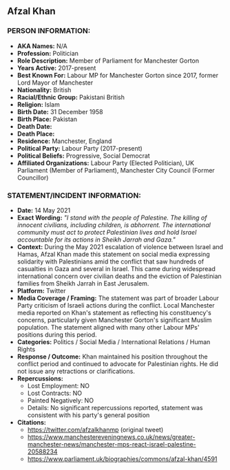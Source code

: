 ## Afzal Khan

### PERSON INFORMATION:
- **AKA Names:** N/A
- **Profession:** Politician
- **Role Description:** Member of Parliament for Manchester Gorton
- **Years Active:** 2017-present
- **Best Known For:** Labour MP for Manchester Gorton since 2017, former Lord Mayor of Manchester
- **Nationality:** British
- **Racial/Ethnic Group:** Pakistani British
- **Religion:** Islam
- **Birth Date:** 31 December 1958
- **Birth Place:** Pakistan
- **Death Date:** 
- **Death Place:** 
- **Residence:** Manchester, England
- **Political Party:** Labour Party (2017-present)
- **Political Beliefs:** Progressive, Social Democrat
- **Affiliated Organizations:** Labour Party (Elected Politician), UK Parliament (Member of Parliament), Manchester City Council (Former Councillor)

### STATEMENT/INCIDENT INFORMATION:
- **Date:** 14 May 2021
- **Exact Wording:** *"I stand with the people of Palestine. The killing of innocent civilians, including children, is abhorrent. The international community must act to protect Palestinian lives and hold Israel accountable for its actions in Sheikh Jarrah and Gaza."*
- **Context:** During the May 2021 escalation of violence between Israel and Hamas, Afzal Khan made this statement on social media expressing solidarity with Palestinians amid the conflict that saw hundreds of casualties in Gaza and several in Israel. This came during widespread international concern over civilian deaths and the eviction of Palestinian families from Sheikh Jarrah in East Jerusalem.
- **Platform:** Twitter
- **Media Coverage / Framing:** The statement was part of broader Labour Party criticism of Israeli actions during the conflict. Local Manchester media reported on Khan's statement as reflecting his constituency's concerns, particularly given Manchester Gorton's significant Muslim population. The statement aligned with many other Labour MPs' positions during this period.
- **Categories:** Politics / Social Media / International Relations / Human Rights
- **Response / Outcome:** Khan maintained his position throughout the conflict period and continued to advocate for Palestinian rights. He did not issue any retractions or clarifications.
- **Repercussions:**
  - Lost Employment: NO
  - Lost Contracts: NO
  - Painted Negatively: NO
  - Details: No significant repercussions reported, statement was consistent with his party's general position
- **Citations:** 
  - https://twitter.com/afzalkhanmp (original tweet)
  - https://www.manchestereveningnews.co.uk/news/greater-manchester-news/manchester-mps-react-israel-palestine-20588234
  - https://www.parliament.uk/biographies/commons/afzal-khan/4591